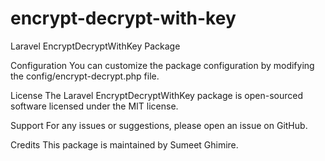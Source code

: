 # encrypt-decrypt-with-key
Laravel EncryptDecryptWithKey Package


Configuration
You can customize the package configuration by modifying the config/encrypt-decrypt.php file.

License
The Laravel EncryptDecryptWithKey package is open-sourced software licensed under the MIT license.

Support
For any issues or suggestions, please open an issue on GitHub.

Credits
This package is maintained by Sumeet Ghimire.


